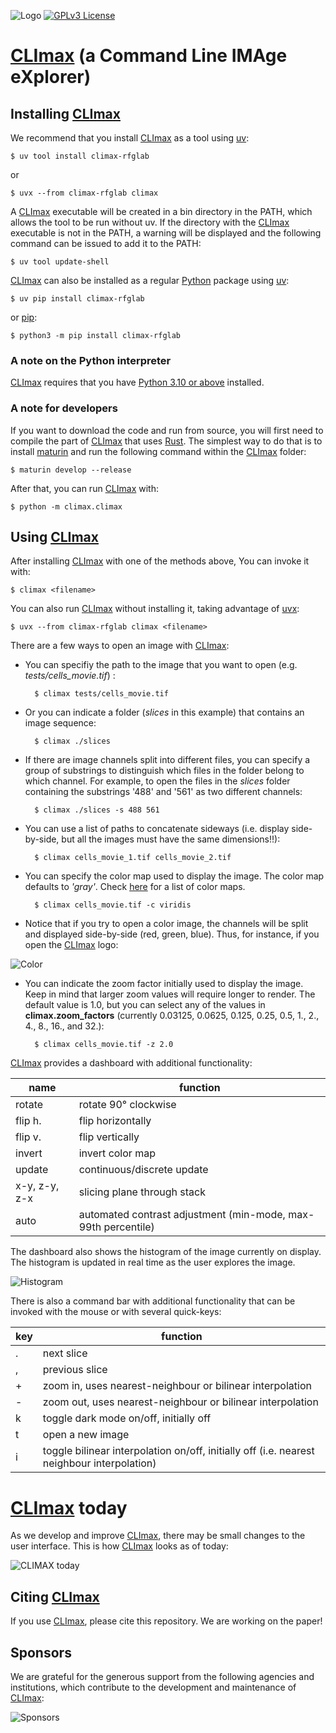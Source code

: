 ![Logo](https://bitbucket.org/rfg_lab/climax/raw/0284bca63f357cddcf5c375eae0e2ad4863f9906/docs/climax_logo_full.jpg)
[![GPLv3 License](https://img.shields.io/badge/License-GPL%20v3-yellow.svg)](https://opensource.org/licenses/GPL-3.0)

# [CLImax](https://bitbucket.org/rfg_lab/climax/src/master/) (a Command Line IMAge eXplorer)

## Installing [CLImax](https://bitbucket.org/rfg_lab/climax/src/master/)

We recommend that you install [CLImax](https://bitbucket.org/rfg_lab/climax/src/master/) as a tool using [uv](https://github.com/astral-sh/uv):

    $ uv tool install climax-rfglab

or

    $ uvx --from climax-rfglab climax

A [CLImax](https://bitbucket.org/rfg_lab/climax/src/master/) executable will be created in a bin directory in the PATH, which allows the tool to be run without uv. If the directory with the [CLImax](https://bitbucket.org/rfg_lab/climax/src/master/) executable is not in the PATH, a warning will be displayed and the following command can be issued to add it to the PATH:

    $ uv tool update-shell

[CLImax](https://bitbucket.org/rfg_lab/climax/src/master/) can also be installed as a regular [Python](https://www.python.org/downloads/) package using [uv](https://github.com/astral-sh/uv):  

    $ uv pip install climax-rfglab

or [pip](https://pip.pypa.io/en):

    $ python3 -m pip install climax-rfglab

### A note on the Python interpreter

[CLImax](https://bitbucket.org/rfg_lab/climax/src/master/) requires that you have [Python 3.10 or above](https://www.python.org/downloads/) installed.

### A note for developers

If you want to download the code and run from source, you will first need to compile the part of 
[CLImax](https://bitbucket.org/rfg_lab/climax/src/master/) that uses [Rust](https://www.rust-lang.org/). The simplest way to do that is to install [maturin](https://github.com/PyO3/maturin) and run the following command within the [CLImax](https://bitbucket.org/rfg_lab/climax/src/master/) folder:

    $ maturin develop --release

After that, you can run [CLImax](https://bitbucket.org/rfg_lab/climax/src/master/) with:

    $ python -m climax.climax

## Using [CLImax](https://bitbucket.org/rfg_lab/climax/src/master/)

After installing [CLImax](https://bitbucket.org/rfg_lab/climax/src/master/) with one of the methods above, You can invoke it with:

    $ climax <filename>

You can also run [CLImax](https://bitbucket.org/rfg_lab/climax/src/master/) without installing it, taking advantage of [uvx](https://github.com/astral-sh/uv):

    $ uvx --from climax-rfglab climax <filename>

There are a few ways to open an image with [CLImax](https://bitbucket.org/rfg_lab/climax/src/master/):

- You can specifiy the path to the image that you want to open (e.g. *tests/cells_movie.tif*) :

        $ climax tests/cells_movie.tif

- Or you can indicate a folder (*slices* in this example) that contains an image sequence:

        $ climax ./slices

- If there are image channels split into different files, you can specify a group of substrings to distinguish which files in the folder belong to which channel. For example, to open the files in the *slices* folder containing the substrings '488' and '561' as two different channels:

        $ climax ./slices -s 488 561

- You can use a list of paths to concatenate sideways (i.e. display side-by-side, but all the images must have the same dimensions!!):

        $ climax cells_movie_1.tif cells_movie_2.tif

- You can specify the color map used to display the image. The color map defaults to *'gray'*. Check [here](https://matplotlib.org/stable/tutorials/colors/colormaps.html) for a list of color maps.

        $ climax cells_movie.tif -c viridis

- Notice that if you try to open a color image, the channels will be split and displayed side-by-side (red, green, blue). Thus, for instance, if you open the [CLImax](https://bitbucket.org/rfg_lab/climax/src/master/) logo:

![Color](https://bitbucket.org/rfg_lab/climax/raw/6216033e1998d9073af1ccfb4460fa2b4f895145/docs/climax_whistogram.png)

- You can indicate the zoom factor initially used to display the image. Keep in mind that larger zoom values will require longer to render. The default value is 1.0, but you can select any of the values in **climax.zoom_factors** (currently 0.03125, 0.0625, 0.125, 0.25, 0.5, 1., 2., 4., 8., 16., and 32.):

        $ climax cells_movie.tif -z 2.0

[CLImax](https://bitbucket.org/rfg_lab/climax/src/master/) provides a dashboard with additional functionality:

|name|function|
|----------------------------------------|------------------------|
|rotate|rotate 90&deg; clockwise|
|flip h.|flip horizontally|
|flip v.|flip vertically|
|invert|invert color map|
|update|continuous/discrete update|
|x-y, z-y, z-x|slicing plane through stack|
|auto|automated contrast adjustment (min-mode, max-99th percentile)|

The dashboard also shows the histogram of the image currently on display. The histogram is updated in real time as the user explores the image.

![Histogram](https://bytebucket.org/rfg_lab/climax/raw/7ce47d66f7ef767ef748f9f0aecaf286b8c138e2/docs/climax_whistogram.png)

There is also a command bar with additional functionality that can be invoked with the mouse or with several quick-keys:

|key|function|
|----------------------------------------|------------------------|
|.|next slice|
|,|previous slice|
|+|zoom in, uses nearest-neighbour or bilinear interpolation|
|-|zoom out, uses nearest-neighbour or bilinear interpolation|
|k|toggle dark mode on/off, initially off|
|t|open a new image|
|i|toggle bilinear interpolation on/off, initially off (i.e. nearest neighbour interpolation)|


# [CLImax](https://bitbucket.org/rfg_lab/climax/src/master/) today

As we develop and improve [CLImax](https://bitbucket.org/rfg_lab/climax/src/master/), there may be small changes to the user interface. This is how [CLImax](https://bitbucket.org/rfg_lab/climax/src/master/) looks as of today:

![CLIMAX today](https://bitbucket.org/rfg_lab/climax/raw/6216033e1998d9073af1ccfb4460fa2b4f895145/docs/climax_today.gif)

## Citing [CLImax](https://bitbucket.org/rfg_lab/climax/src/master/)
If you use [CLImax](https://bitbucket.org/rfg_lab/climax/src/master/), please cite this repository. We are working on the paper!

## Sponsors

We are grateful for the generous support from the following agencies and institutions, which contribute to the
development and maintenance of [CLImax](https://bitbucket.org/rfg_lab/climax/src/master/):

![Sponsors](https://bitbucket.org/rfg_lab/climax/raw/0367742a0a3f4670b0d8299d52e0d52b6c8c601f/docs/sponsors.png)